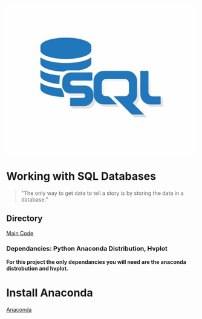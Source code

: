 ![SQL Image](Images/sql.jpg)
# Working with SQL Databases

>"The only way to get data to tell a story is by storing the data in a database."

## Directory
[Main Code](Starter_Code/etf_analyzer.ipynb)

### Dependancies: Python Anaconda Distribution, Hvplot
**For this project the only dependancies you will need are the anaconda distrobution and hvplot.**

# Install Anaconda
[Anaconda](https://www.anaconda.com/)
